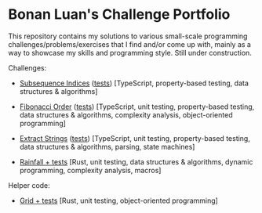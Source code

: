 # Bonan Luan's Challenge Portfolio

This repository contains my solutions to various small-scale programming challenges/problems/exercises that I find and/or come up with, mainly as a way to showcase my skills and programming style. Still under construction.

Challenges:

- [Subsequence Indices](typescript-challenges/code/subsequence-indices.ts) ([tests](typescript-challenges/code/subsequence-indices.test.ts)) [TypeScript, property-based testing, data structures & algorithms]
- [Fibonacci Order](typescript-challenges/code/fibonacci-order.ts) ([tests](typescript-challenges/code/fibonacci-order.test.ts)) [TypeScript, unit testing, property-based testing, data structures & algorithms, complexity analysis, object-oriented programming]
- [Extract Strings](typescript-challenges/code/extract-strings.ts) ([tests](typescript-challenges/code/extract-strings.test.ts)) [TypeScript, unit testing, property-based testing, data structures & algorithms, parsing, state machines]

- [Rainfall + tests](rust_challenges/src/rainfall.rs) [Rust, unit testing, data structures & algorithms, dynamic programming, complexity analysis, macros]

Helper code:

- [Grid + tests](rust_challenges/src/grid.rs) [Rust, unit testing, object-oriented programming]
